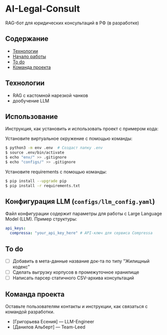 # AI-Legal-Consult
RAG-бот для юридических консультаций в РФ (в разработке)

## Содержание
- [Технологии](#технологии)
- [Начало работы](#начало-работы)
- [To do](#to-do)
- [Команда проекта](#команда-проекта)

## Технологии
- RAG с кастомной нарезкой чанков
- дообучение LLM

## Использование
Инструкция, как установить и использовать проект с примером кода:

Установите виртуальное окружение с помощью команды:
```sh
$ python3 -m env .env  # Создаст папку .env
$ source .env/bin/activate
$ echo "env/" >> .gitignore
$ echo "configs/" >> .gitignore
```

Установите requirements с помощью команды:
```sh
$ pip install --upgrade pip
$ pip install -r requirements.txt
```

## Конфигурация LLM (`configs/llm_config.yaml`)

Файл конфигурации содержит параметры для работы с Large Language Model (LLM). Пример структуры:

```yaml
api_keys:
  compressa: "your_api_key_here" # API-ключ для сервиса Compressa
```
## To do
- [ ] Добавить в мета-данные название док-та по типу "Жилищный кодекс"
- [ ] Сделать выгрузку корпусов в промежуточное хранилище
- [ ] Написать парсер статичного CSV-архива консультаций

## Команда проекта
Оставьте пользователям контакты и инструкции, как связаться с командой разработки.

- [Григорьева Есения] — LLM-Engineer
- [Данилов Альберт] — Team-Leed 
